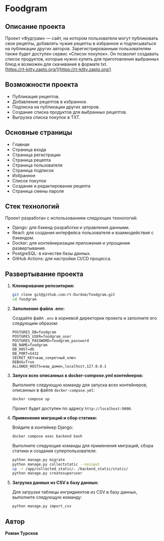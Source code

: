 # Foodgram

## Описание проекта

Проект «Фудграм» — сайт, на котором пользователи могут публиковать свои рецепты, добавлять чужие рецепты в избранное и подписываться на публикации других авторов. Зарегистрированным пользователям также будет доступен сервис «Список покупок». Он позволит создавать список продуктов, которые нужно купить для приготовления выбранных блюд и возможен для скачивания в формате txt.\
[https://rt-kitty.zapto.org/](https://rt-kitty.zapto.org/)
## Возможности проекта

- Публикация рецептов.
- Добавление рецептов в избранное.
- Подписка на публикации других авторов.
- Создание списка продуктов для выбранных рецептов.
- Выгрузка списка покупок в TXT.

## Основные страницы

- Главная
- Страница входа
- Страница регистрации
- Страница рецепта
- Страница пользователя
- Страница подписок
- Избранное
- Список покупок
- Создание и редактирование рецепта
- Страница смены пароля

## Стек технологий

Проект разработан с использованием следующих технологий:

- Django: для бэкенд-разработки и управления данными.
- React: для создания интерфейса пользователя и взаимодействия с бэкендом.
- Docker: для контейнеризации приложения и упрощения развертывания.
- PostgreSQL: в качестве базы данных.
- GitHub Actions: для настройки CI/CD процесса.

## Развертывание проекта

1. **Клонирование репозитория:**

    ```bash
    git clone git@github.com:rt-Durdom/foodgram.git
    cd foodgram
    ```

2. **Заполнение файла .env:**

    Создайте файл `.env` в корневой директории проекта и заполните его следующим образом:

    ```plaintext
    POSTGRES_DB=foodgram
    POSTGRES_USER=foodgram_user
    POSTGRES_PASSWORD=foodgram_password
    DB_NAME=foodgram
    DB_HOST=db
    DB_PORT=5432
    SECRET_KEY=ваш_секретный_ключ
    DEBUG=True
    ALLOWED_HOSTS=ваш_домен,localhost,127.0.0.1
    ```

3. **Запуск всех описанных в docker-compose.yml контейнеров:**

    Выполните следующую команду для запуска всех контейнеров, описанных в файле `docker-compose.yml`:

    ```bash
    docker compose up
    ```

    Проект будет доступен по адресу `http://localhost:9000`.

4. **Применение миграций и сбор статики:**

    Войдите в контейнер Django:

    ```bash
    docker compose exec backend bash
    ```

    Выполните следующие команды для применения миграций, сбора статики и создания суперпользователя:

    ```bash
    python manage.py migrate
    python manage.py collectstatic --noinput
    cp -r /app/collected_static/. /backend_static/static/
    python manage.py createsuperuser
    ```

5. **Загрузка данных из CSV в базу данных:**

    Для загрузки таблицы ингридиентов из CSV в базу данных, выполните следующую команду:

    ```bash
    python manage.py import_csv
    ```

## Автор

**Роман Турсков**